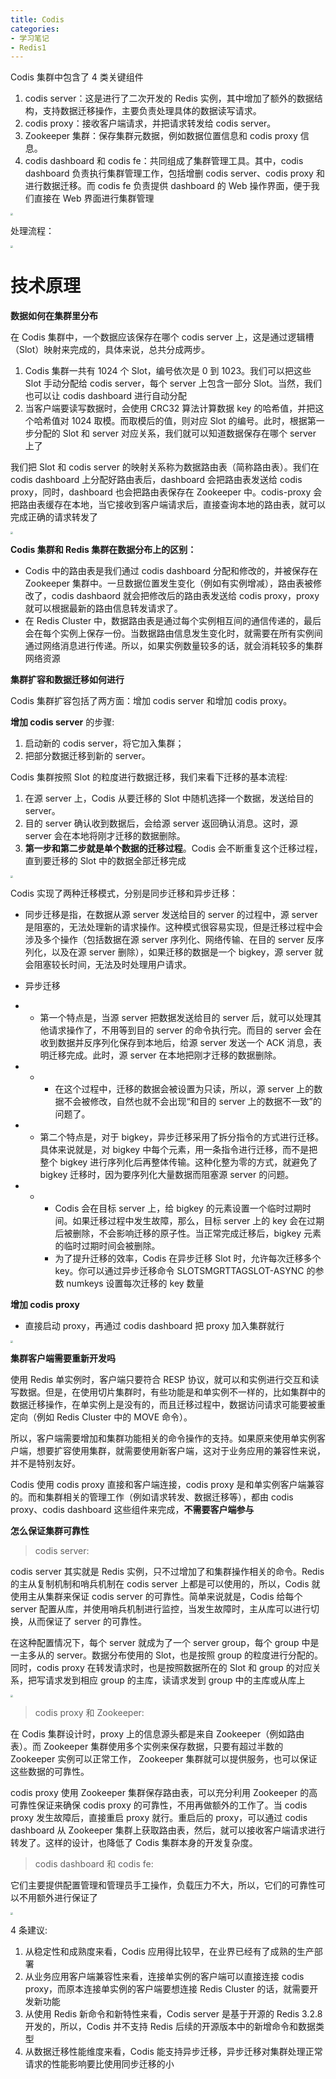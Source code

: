 ```yaml
---
title: Codis
categories: 
- 学习笔记
- Redis1
---
```


Codis 集群中包含了 4 类关键组件

1. codis server：这是进行了二次开发的 Redis 实例，其中增加了额外的数据结构，支持数据迁移操作，主要负责处理具体的数据读写请求。
2. codis proxy：接收客户端请求，并把请求转发给 codis server。
3. Zookeeper 集群：保存集群元数据，例如数据位置信息和 codis proxy 信息。
4. codis dashboard 和 codis fe：共同组成了集群管理工具。其中，codis dashboard 负责执行集群管理工作，包括增删 codis server、codis proxy 和进行数据迁移。而 codis fe 负责提供 dashboard 的 Web 操作界面，便于我们直接在 Web 界面进行集群管理

<img src="https://xiaoflyfish.oss-cn-beijing.aliyuncs.com/image/20210226171722.png" style="zoom:25%;" />

处理流程：

<img src="https://xiaoflyfish.oss-cn-beijing.aliyuncs.com/image/20210226171829.png" style="zoom:25%;" />

# 技术原理

**数据如何在集群里分布**

在 Codis 集群中，一个数据应该保存在哪个 codis server 上，这是通过逻辑槽（Slot）映射来完成的，具体来说，总共分成两步。

1. Codis 集群一共有 1024 个 Slot，编号依次是 0 到 1023。我们可以把这些 Slot 手动分配给 codis server，每个 server 上包含一部分 Slot。当然，我们也可以让 codis dashboard 进行自动分配
2. 当客户端要读写数据时，会使用 CRC32 算法计算数据 key 的哈希值，并把这个哈希值对 1024 取模。而取模后的值，则对应 Slot 的编号。此时，根据第一步分配的 Slot 和 server 对应关系，我们就可以知道数据保存在哪个 server 上了

我们把 Slot 和 codis server 的映射关系称为数据路由表（简称路由表）。我们在 codis dashboard 上分配好路由表后，dashboard 会把路由表发送给 codis proxy，同时，dashboard 也会把路由表保存在 Zookeeper 中。codis-proxy 会把路由表缓存在本地，当它接收到客户端请求后，直接查询本地的路由表，就可以完成正确的请求转发了

<img src="https://xiaoflyfish.oss-cn-beijing.aliyuncs.com/image/20210226172039.png" style="zoom:25%;" />

**Codis 集群和 Redis 集群在数据分布上的区别：**

- Codis 中的路由表是我们通过 codis dashboard 分配和修改的，并被保存在 Zookeeper 集群中。一旦数据位置发生变化（例如有实例增减），路由表被修改了，codis dashbaord 就会把修改后的路由表发送给 codis proxy，proxy 就可以根据最新的路由信息转发请求了。
- 在 Redis Cluster 中，数据路由表是通过每个实例相互间的通信传递的，最后会在每个实例上保存一份。当数据路由信息发生变化时，就需要在所有实例间通过网络消息进行传递。所以，如果实例数量较多的话，就会消耗较多的集群网络资源

**集群扩容和数据迁移如何进行**

Codis 集群扩容包括了两方面：增加 codis server 和增加 codis proxy。

**增加 codis server** 的步骤:

1. 启动新的 codis server，将它加入集群；
2. 把部分数据迁移到新的 server。

Codis 集群按照 Slot 的粒度进行数据迁移，我们来看下迁移的基本流程:

1. 在源 server 上，Codis 从要迁移的 Slot 中随机选择一个数据，发送给目的 server。
2. 目的 server 确认收到数据后，会给源 server 返回确认消息。这时，源 server 会在本地将刚才迁移的数据删除。
3. **第一步和第二步就是单个数据的迁移过程**。Codis 会不断重复这个迁移过程，直到要迁移的 Slot 中的数据全部迁移完成

<img src="https://xiaoflyfish.oss-cn-beijing.aliyuncs.com/image/20210226172238.png" style="zoom:25%;" />

Codis 实现了两种迁移模式，分别是同步迁移和异步迁移：

- 同步迁移是指，在数据从源 server 发送给目的 server 的过程中，源 server 是阻塞的，无法处理新的请求操作。这种模式很容易实现，但是迁移过程中会涉及多个操作（包括数据在源 server 序列化、网络传输、在目的 server 反序列化，以及在源 server 删除），如果迁移的数据是一个 bigkey，源 server 就会阻塞较长时间，无法及时处理用户请求。
- 异步迁移

- - 第一个特点是，当源 server 把数据发送给目的 server 后，就可以处理其他请求操作了，不用等到目的 server 的命令执行完。而目的 server 会在收到数据并反序列化保存到本地后，给源 server 发送一个 ACK 消息，表明迁移完成。此时，源 server 在本地把刚才迁移的数据删除。

- - - 在这个过程中，迁移的数据会被设置为只读，所以，源 server 上的数据不会被修改，自然也就不会出现“和目的 server 上的数据不一致”的问题了。

- - 第二个特点是，对于 bigkey，异步迁移采用了拆分指令的方式进行迁移。具体来说就是，对 bigkey 中每个元素，用一条指令进行迁移，而不是把整个 bigkey 进行序列化后再整体传输。这种化整为零的方式，就避免了 bigkey 迁移时，因为要序列化大量数据而阻塞源 server 的问题。

- - - Codis 会在目标 server 上，给 bigkey 的元素设置一个临时过期时间。如果迁移过程中发生故障，那么，目标 server 上的 key 会在过期后被删除，不会影响迁移的原子性。当正常完成迁移后，bigkey 元素的临时过期时间会被删除。
    - 为了提升迁移的效率，Codis 在异步迁移 Slot 时，允许每次迁移多个 key。你可以通过异步迁移命令 SLOTSMGRTTAGSLOT-ASYNC 的参数 numkeys 设置每次迁移的 key 数量

**增加 codis proxy**

- 直接启动 proxy，再通过 codis dashboard 把 proxy 加入集群就行

<img src="https://xiaoflyfish.oss-cn-beijing.aliyuncs.com/image/20210226172503.png" style="zoom:25%;" />

**集群客户端需要重新开发吗**

使用 Redis 单实例时，客户端只要符合 RESP 协议，就可以和实例进行交互和读写数据。但是，在使用切片集群时，有些功能是和单实例不一样的，比如集群中的数据迁移操作，在单实例上是没有的，而且迁移过程中，数据访问请求可能要被重定向（例如 Redis Cluster 中的 MOVE 命令）。

所以，客户端需要增加和集群功能相关的命令操作的支持。如果原来使用单实例客户端，想要扩容使用集群，就需要使用新客户端，这对于业务应用的兼容性来说，并不是特别友好。

Codis 使用 codis  proxy 直接和客户端连接，codis proxy 是和单实例客户端兼容的。而和集群相关的管理工作（例如请求转发、数据迁移等），都由 codis proxy、codis dashboard 这些组件来完成，**不需要客户端参与**

**怎么保证集群可靠性**

> codis server:

codis server 其实就是 Redis 实例，只不过增加了和集群操作相关的命令。Redis 的主从复制机制和哨兵机制在 codis server 上都是可以使用的，所以，Codis 就使用主从集群来保证 codis server 的可靠性。简单来说就是，Codis 给每个 server 配置从库，并使用哨兵机制进行监控，当发生故障时，主从库可以进行切换，从而保证了 server 的可靠性。

在这种配置情况下，每个 server 就成为了一个 server group，每个 group 中是一主多从的 server。数据分布使用的 Slot，也是按照 group 的粒度进行分配的。同时，codis proxy 在转发请求时，也是按照数据所在的 Slot 和 group 的对应关系，把写请求发到相应 group 的主库，读请求发到 group 中的主库或从库上

<img src="https://xiaoflyfish.oss-cn-beijing.aliyuncs.com/image/20210226172712.png" style="zoom:25%;" />

> codis proxy 和 Zookeeper:

在 Codis 集群设计时，proxy 上的信息源头都是来自 Zookeeper（例如路由表）。而 Zookeeper 集群使用多个实例来保存数据，只要有超过半数的 Zookeeper 实例可以正常工作， Zookeeper 集群就可以提供服务，也可以保证这些数据的可靠性。

codis proxy 使用 Zookeeper 集群保存路由表，可以充分利用 Zookeeper 的高可靠性保证来确保 codis proxy 的可靠性，不用再做额外的工作了。当 codis proxy 发生故障后，直接重启 proxy 就行。重启后的 proxy，可以通过 codis dashboard 从 Zookeeper 集群上获取路由表，然后，就可以接收客户端请求进行转发了。这样的设计，也降低了 Codis 集群本身的开发复杂度。

> codis dashboard 和 codis fe:

它们主要提供配置管理和管理员手工操作，负载压力不大，所以，它们的可靠性可以不用额外进行保证了

<img src="https://xiaoflyfish.oss-cn-beijing.aliyuncs.com/image/20210226172904.png" style="zoom:25%;" />

4 条建议:

1. 从稳定性和成熟度来看，Codis 应用得比较早，在业界已经有了成熟的生产部署
2. 从业务应用客户端兼容性来看，连接单实例的客户端可以直接连接 codis proxy，而原本连接单实例的客户端要想连接 Redis Cluster 的话，就需要开发新功能
3. 从使用 Redis 新命令和新特性来看，Codis server 是基于开源的 Redis 3.2.8 开发的，所以，Codis 并不支持 Redis 后续的开源版本中的新增命令和数据类型
4. 从数据迁移性能维度来看，Codis 能支持异步迁移，异步迁移对集群处理正常请求的性能影响要比使用同步迁移的小